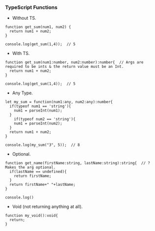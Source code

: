 ### TypeScript Functions

- Without TS.

```TS
function get_sum(num1, num2) {
  return num1 + num2;
}

console.log(get_sum(1,4));  // 5
```

- With TS.

```TS
function get_sum(num1:number, num2:number):number{  // Args are required to be ints & the return value must be an Int.
  return num1 + num2;
}

console.log(get_sum(1,4));  // 5
```

- Any Type.

```TS
let my_sum = function(num1:any, num2:any):number{
  if(typeof num1 == 'string'){
    num1 = parseInt(num1);
  }
    if(typeof num2 == 'string'){
    num1 = parseInt(num2);
  }
  return num1 + num2;
}

console.log(my_sum("3", 5));  // 8
```

- Optional.

```TS
function get_name(firstName:string, lastName:string):string{  // ? Makes the arg optional.
  if(lastName == undefined){
    return firstName;
  }
  return firstName+" "+lastName;
}

console.log()
```

- Void (not returning anything at all).

```TS
function my_void():void{
  return;
}
```
